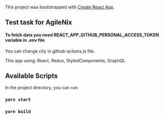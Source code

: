 This project was bootstrapped with [Create React App](https://github.com/facebook/create-react-app).

## Test task for AgileNix

#### To fetch data you need REACT_APP_GITHUB_PERSONAL_ACCESS_TOKEN variable in .env file

You can change city in github-actions.js file.

This app using: React, Redux, StyledComponents, GraphQL

## Available Scripts

In the project directory, you can run:

### `yarn start`

### `yarn build`
